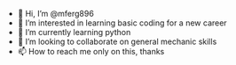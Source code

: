 - 👋 Hi, I’m @mferg896
- 👀 I’m interested in learning basic coding for a new career
- 🌱 I’m currently learning python
- 💞️ I’m looking to collaborate on general mechanic skills
- 📫 How to reach me only on this, thanks

<!---
mferg896/mferg896 is a ✨ special ✨ repository because its `README.md` (this file) appears on your GitHub profile.
You can click the Preview link to take a look at your changes.
--->
